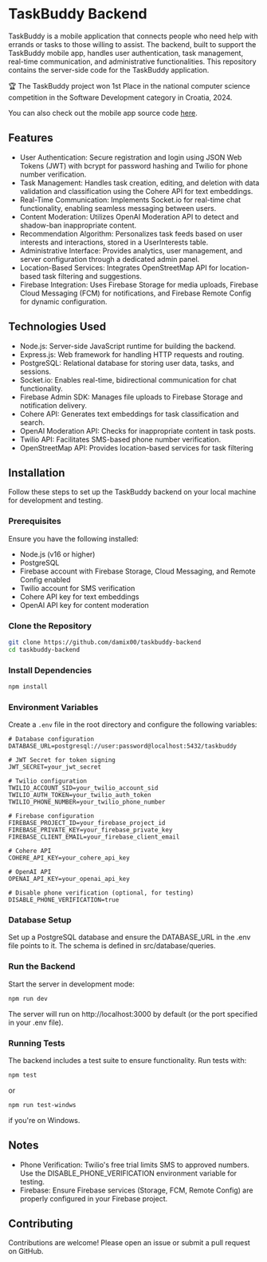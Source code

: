 # TaskBuddy Backend

TaskBuddy is a mobile application that connects people who need help with errands or tasks to those willing to assist. The backend, built to support the TaskBuddy mobile app, handles user authentication, task management, real-time communication, and administrative functionalities. This repository contains the server-side code for the TaskBuddy application.

🏆 The TaskBuddy project won 1st Place in the national computer science competition in the Software Development category in Croatia, 2024.

You can also check out the mobile app source code [here](https://github.com/damix00/taskbuddy-flutter).

## Features

- User Authentication: Secure registration and login using JSON Web Tokens (JWT) with bcrypt for password hashing and Twilio for phone number verification.
- Task Management: Handles task creation, editing, and deletion with data validation and classification using the Cohere API for text embeddings.
- Real-Time Communication: Implements Socket.io for real-time chat functionality, enabling seamless messaging between users.
- Content Moderation: Utilizes OpenAI Moderation API to detect and shadow-ban inappropriate content.
- Recommendation Algorithm: Personalizes task feeds based on user interests and interactions, stored in a UserInterests table.
- Administrative Interface: Provides analytics, user management, and server configuration through a dedicated admin panel.
- Location-Based Services: Integrates OpenStreetMap API for location-based task filtering and suggestions.
- Firebase Integration: Uses Firebase Storage for media uploads, Firebase Cloud Messaging (FCM) for notifications, and Firebase Remote Config for dynamic configuration.

## Technologies Used

- Node.js: Server-side JavaScript runtime for building the backend.
- Express.js: Web framework for handling HTTP requests and routing.
- PostgreSQL: Relational database for storing user data, tasks, and sessions.
- Socket.io: Enables real-time, bidirectional communication for chat functionality.
- Firebase Admin SDK: Manages file uploads to Firebase Storage and notification delivery.
- Cohere API: Generates text embeddings for task classification and search.
- OpenAI Moderation API: Checks for inappropriate content in task posts.
- Twilio API: Facilitates SMS-based phone number verification.
- OpenStreetMap API: Provides location-based services for task filtering

## Installation

Follow these steps to set up the TaskBuddy backend on your local machine for development and testing.

### Prerequisites

Ensure you have the following installed:

- Node.js (v16 or higher)
- PostgreSQL
- Firebase account with Firebase Storage, Cloud Messaging, and Remote Config enabled
- Twilio account for SMS verification
- Cohere API key for text embeddings
- OpenAI API key for content moderation

### Clone the Repository

```bash
git clone https://github.com/damix00/taskbuddy-backend
cd taskbuddy-backend
```

### Install Dependencies

```bash
npm install
```

### Environment Variables
Create a `.env` file in the root directory and configure the following variables:

```
# Database configuration
DATABASE_URL=postgresql://user:password@localhost:5432/taskbuddy

# JWT Secret for token signing
JWT_SECRET=your_jwt_secret

# Twilio configuration
TWILIO_ACCOUNT_SID=your_twilio_account_sid
TWILIO_AUTH_TOKEN=your_twilio_auth_token
TWILIO_PHONE_NUMBER=your_twilio_phone_number

# Firebase configuration
FIREBASE_PROJECT_ID=your_firebase_project_id
FIREBASE_PRIVATE_KEY=your_firebase_private_key
FIREBASE_CLIENT_EMAIL=your_firebase_client_email

# Cohere API
COHERE_API_KEY=your_cohere_api_key

# OpenAI API
OPENAI_API_KEY=your_openai_api_key

# Disable phone verification (optional, for testing)
DISABLE_PHONE_VERIFICATION=true
```

### Database Setup

Set up a PostgreSQL database and ensure the DATABASE_URL in the .env file points to it. The schema is defined in src/database/queries.

### Run the Backend

Start the server in development mode:

```bash
npm run dev
```

The server will run on http://localhost:3000 by default (or the port specified in your .env file).

### Running Tests

The backend includes a test suite to ensure functionality. Run tests with:
```bash
npm test
```
or
```bash
npm run test-windws
```
if you're on Windows.

## Notes

- Phone Verification: Twilio's free trial limits SMS to approved numbers. Use the DISABLE_PHONE_VERIFICATION environment variable for testing.
- Firebase: Ensure Firebase services (Storage, FCM, Remote Config) are properly configured in your Firebase project.

## Contributing

Contributions are welcome! Please open an issue or submit a pull request on GitHub.
